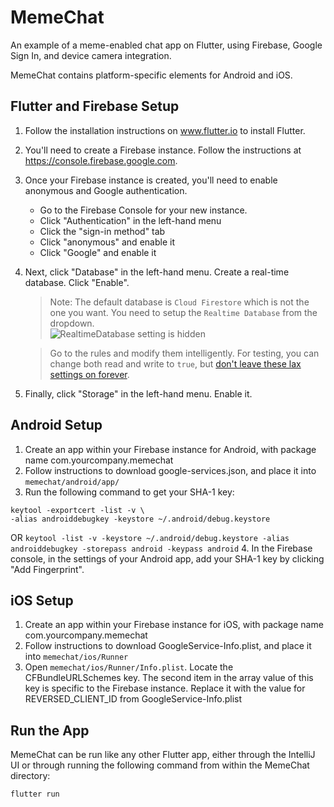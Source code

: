 # MemeChat
An example of a meme-enabled chat app on Flutter, using Firebase, Google Sign In, and device camera integration. 

MemeChat contains platform-specific elements for Android and iOS.

## Flutter and Firebase Setup
1. Follow the installation instructions on www.flutter.io to install Flutter.
2. You'll need to create a Firebase instance. Follow the instructions at https://console.firebase.google.com.
3. Once your Firebase instance is created, you'll need to enable anonymous and Google authentication.
    - Go to the Firebase Console for your new instance.
    - Click "Authentication" in the left-hand menu
    - Click the "sign-in method" tab
    - Click "anonymous" and enable it
    - Click "Google" and enable it
4. Next, click "Database" in the left-hand menu.  Create a real-time database. Click "Enable".
   > Note: The default database is `Cloud Firestore` which is not the one you want. You need to setup the `Realtime Database` from the dropdown.  
![RealtimeDatabase setting is hidden](https://user-images.githubusercontent.com/36284839/78911054-c6899100-7a53-11ea-92aa-2e1e25361131.png "RealtimeDatabase setting is hidden")

   > Go to the rules and modify them intelligently. For testing, you can change both read and write to `true`, but [don't leave these lax settings on forever](https://firebase.google.com/docs/database/security).
5. Finally, click "Storage" in the left-hand menu.  Enable it.

## Android Setup
1. Create an app within your Firebase instance for Android, with package name com.yourcompany.memechat 
2. Follow instructions to download google-services.json, and place it into `memechat/android/app/`
3. Run the following command to get your SHA-1 key:
```
keytool -exportcert -list -v \
-alias androiddebugkey -keystore ~/.android/debug.keystore
```
OR
```keytool -list -v -keystore ~/.android/debug.keystore -alias androiddebugkey -storepass android -keypass android```
4. In the Firebase console, in the settings of your Android app, add your SHA-1 key by clicking "Add Fingerprint".

## iOS Setup
1. Create an app within your Firebase instance for iOS, with package name com.yourcompany.memechat
2. Follow instructions to download GoogleService-Info.plist, and place it into `memechat/ios/Runner`
3. Open `memechat/ios/Runner/Info.plist`. Locate the CFBundleURLSchemes key. The second item in the array value of this key is specific to the Firebase instance. Replace it with the value for REVERSED_CLIENT_ID from GoogleService-Info.plist

## Run the App
MemeChat can be run like any other Flutter app, either through the IntelliJ UI or through running the following command from within the MemeChat directory:

```
flutter run
```
